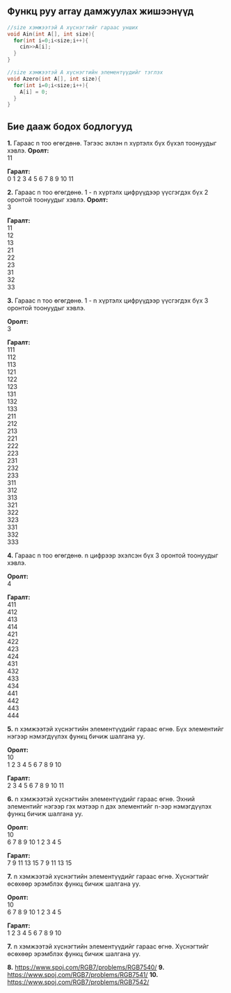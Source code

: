 ## Функц руу array дамжуулах жишээнүүд

```c
//size хэмжээтэй A хүснэгтийг гараас унших
void Ain(int A[], int size){
  for(int i=0;i<size;i++){
    cin>>A[i];
  }
}
```
```c
//size хэмжээтэй A хүснэгтийн элементүүдийг тэглэх
void Azero(int A[], int size){
  for(int i=0;i<size;i++){
    A[i] = 0;
  }
}
```

## Бие дааж бодох бодлогууд

**1.** Гараас n тоо өгөгдөнө. Тэгээс эхлэн n хүртэлх бүх бүхэл тоонуудыг хэвлэ.
**Оролт:** 
<br/> 11

**Гаралт:**
<br/> 0 1 2 3 4 5 6 7 8 9 10 11

**2.** Гараас n тоо өгөгдөнө. 1 - n хүртэлх цифрүүдээр үүсгэгдэх бүх 2 оронтой тоонуудыг хэвлэ.
**Оролт:** 
<br/> 3

**Гаралт:**
<br/> 11
<br/> 12
<br/> 13
<br/> 21
<br/> 22
<br/> 23
<br/> 31
<br/> 32
<br/> 33

**3.** Гараас n тоо өгөгдөнө. 1 - n хүртэлх цифрүүдээр үүсгэгдэх бүх 3 оронтой тоонуудыг хэвлэ.

**Оролт:** 
<br/> 3

**Гаралт:**
<br/> 111
<br/> 112
<br/> 113
<br/> 121
<br/> 122
<br/> 123
<br/> 131
<br/> 132
<br/> 133
<br/> 211
<br/> 212
<br/> 213
<br/> 221
<br/> 222
<br/> 223
<br/> 231
<br/> 232
<br/> 233
<br/> 311
<br/> 312
<br/> 313
<br/> 321
<br/> 322
<br/> 323
<br/> 331
<br/> 332
<br/> 333

**4.** Гараас n тоо өгөгдөнө. n цифрээр эхэлсэн бүх 3 оронтой тоонуудыг хэвлэ.

**Оролт:** 
<br/> 4

**Гаралт:**
<br/> 411
<br/> 412
<br/> 413
<br/> 414
<br/> 421
<br/> 422
<br/> 423
<br/> 424
<br/> 431
<br/> 432
<br/> 433
<br/> 434
<br/> 441
<br/> 442
<br/> 443
<br/> 444


**5.** n хэмжээтэй хүснэгтийн элементүүдийг гараас өгнө. Бүх элементийг нэгээр нэмэгдүүлэх функц бичиж шалгана уу.

**Оролт:** 
<br/>10 
<br/>1 2 3 4 5 6 7 8 9 10

**Гаралт:**
<br/>2 3 4 5 6 7 8 9 10 11

**6.** n хэмжээтэй хүснэгтийн элементүүдийг гараас өгнө. Эхний элементийг нэгээр гэх мэтээр n дэх элементийг n-ээр нэмэгдүүлэх функц бичиж шалгана уу.

**Оролт:** 
<br/>10 
<br/> 6 7 8 9 10 1 2 3 4 5

**Гаралт:**
<br/> 7 9 11 13 15 7 9 11 13 15

**7.** n хэмжээтэй хүснэгтийн элементүүдийг гараас өгнө. Хүснэгтийг өсөхөөр эрэмблэх функц бичиж шалгана уу.

**Оролт:** 
<br/>10 
<br/> 6 7 8 9 10 1 2 3 4 5

**Гаралт:**
<br/> 1 2 3 4 5 6 7 8 9 10

**7.** n хэмжээтэй хүснэгтийн элементүүдийг гараас өгнө. Хүснэгтийг өсөхөөр эрэмблэх функц бичиж шалгана уу.

**8.** https://www.spoj.com/RGB7/problems/RGB7540/
**9.** https://www.spoj.com/RGB7/problems/RGB7541/
**10.** https://www.spoj.com/RGB7/problems/RGB7542/




<!-- 
11.Эхлээд n тоо өгөгдөнө. Үүний дарааа n ширхэг бүхэл тоо өгнө. Array-н элементүүдээс анхны тоонуудыг хасаж үлдсэнийг нь хэвлэ.

**Оролт1:** 
10 </pr>
1 2 3 4 5 6 7 8 9 10

**Гаралт1:**
1 4 6 8 9 10

**Оролт2:** 
8 </pr>
13 22 33 42 555 346 72 99

**Гаралт2:**
22 33 42 555 346 72 99 -->
<!-- Хүснэгтийн элементүүдийн нийлбэрийг олох функц бичих.
Хүснэгтийн элементүүдийн нийлбэрийг олох рекурсив функц бичих.
Хүснэгтийн элементүүдийн хамгийн том тоог олох рекурсив функц бичих.
 -->


